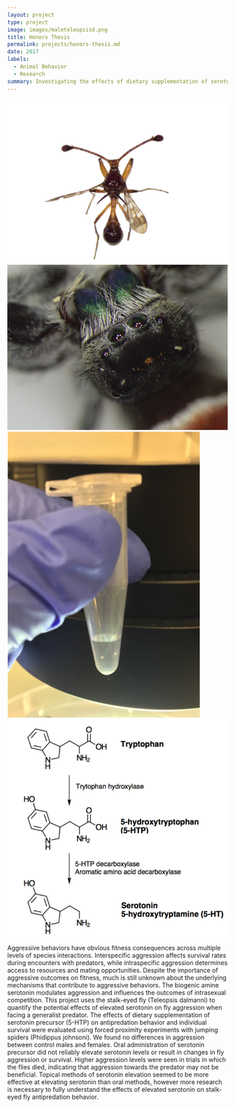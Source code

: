```yaml
---
layout: project
type: project
image: images/maleteleopsisd.png
title: Honors Thesis
permalink: projects/honors-thesis.md
date: 2017
labels:
  - Animal Behavior
  - Research
summary: Investigating the effects of dietary supplementation of serotonin precursor (5-HTP) on antipredation behavior in sexually dimorphic stalk-eyed flies (Teleopsis dalmanni)
---
```


<div class="ui small rounded images">
  <img class="ui image" src="../images/maleteleopsisd.png">
  <img class="ui image" src="../images/pj85.jpg">
  <img class="ui image" src="../images/flybrains.png">
  <img class="ui image" src="../images/Serotonin-synthesis-pathway.png">
</div>

Aggressive behaviors have obvious fitness consequences across multiple levels of species interactions. Interspecific aggression affects survival rates during encounters with predators, while intraspecific aggression determines access to resources and mating opportunities. Despite the importance of aggressive outcomes on fitness, much is still unknown about the underlying mechanisms that contribute to aggressive behaviors. The biogenic amine serotonin modulates aggression and influences the outcomes of intrasexual competition. This project uses the stalk-eyed fly (Teleopsis dalmanni) to quantify the potential effects of elevated serotonin on fly aggression when facing a generalist predator. The effects of dietary supplementation of serotonin precursor (5-HTP) on antipredation behavior and individual survival were evaluated using forced proximity experiments with jumping spiders (Phidippus johnsoni). We found no differences in aggression between control males and females. Oral administration of serotonin precursor did not reliably elevate serotonin levels or result in changes in fly aggression or survival. Higher aggression levels were seen in trials in which the flies died, indicating that aggression towards the predator may not be beneficial. Topical methods of serotonin elevation seemed to be more effective at elevating serotonin than oral methods, however more research is necessary to fully understand the effects of elevated serotonin on stalk-eyed fly antipredation behavior. 
 


